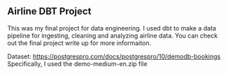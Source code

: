 
## Airline DBT Project
This was my final project for data engineering. I used dbt to make a data pipeline for ingesting, cleaning and analyzing airline data. You can check out the final project write up for more informaiton.

Dataset: https://postgrespro.com/docs/postgrespro/10/demodb-bookings
Specifically, I used the demo-medium-en.zip file
